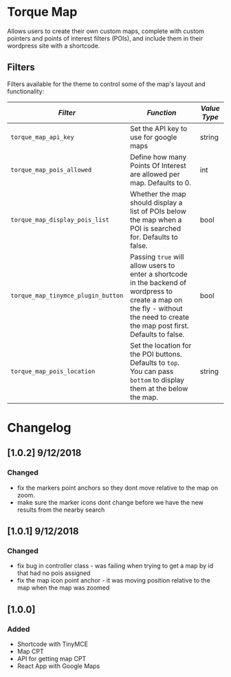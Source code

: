 # Torque Map

Allows users to create their own custom maps, complete with custom pointers and points of interest filters (POIs), and include them in their wordpress site with a shortcode.

## Filters

Filters available for the theme to control some of the map's layout and functionality:

<!-- prettier-ignore-start -->

*Filter* | *Function* | *Value Type*
--- | --- | ---
`torque_map_api_key` | Set the API key to use for google maps | string
`torque_map_pois_allowed` | Define how many Points Of Interest are allowed per map. Defaults to 0. | int
`torque_map_display_pois_list` | Whether the map should display a list of POIs below the map when a POI is searched for. Defaults to false. | bool
`torque_map_tinymce_plugin_button` | Passing `true` will allow users to enter a shortcode in the backend of wordpress to create a map on the fly - without the need to create the map post first. Defaults to false. | bool
`torque_map_pois_location` | Set the location for the POI buttons. Defaults to `top`. You can pass `bottom` to display them at the below the map. | string

<!-- prettier-ignore-end -->

# Changelog

## [1.0.2] 9/12/2018

### Changed

- fix the markers point anchors so they dont move relative to the map on zoom.
- make sure the marker icons dont change before we have the new results from the nearby search

## [1.0.1] 9/12/2018

### Changed

- fix bug in controller class - was failing when trying to get a map by id that had no pois assigned
- fix the map icon point anchor - it was moving position relative to the map when the map was zoomed

## [1.0.0]

### Added

- Shortcode with TinyMCE
- Map CPT
- API for getting map CPT
- React App with Google Maps
